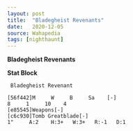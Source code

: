 ```yaml
---
layout: post
title:  "Bladegheist Revenants"
date:   2020-12-05
source: Wahapedia
tags: [nighthaunt]
---
```


**Bladegheist Revenants**

**Stat Block**
```
 Bladegheist Revenant
```

```
[56f442]M     W     B     Sa    [-]
8     1     10    4     
[e85545]Weapons[-]
[c6c930]Tomb Greatblade[-]
1"     A:2    H:3+   W:3+   R:-1   D:1   
```


